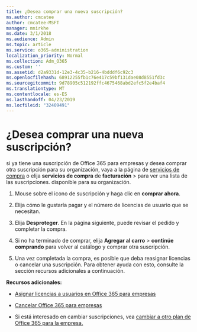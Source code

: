 ```yaml
---
title: ¿Desea comprar una nueva suscripción?
ms.author: cmcatee
author: cmcatee-MSFT
manager: mnirkhe
ms.date: 3/1/2018
ms.audience: Admin
ms.topic: article
ms.service: o365-administration
localization_priority: Normal
ms.collection: Adm_O365
ms.custom: ''
ms.assetid: d2a9331d-12e3-4c35-b216-4bdddf6c92c3
ms.openlocfilehash: 68912255fb1c76e417c59bf131dae08d8551fd3c
ms.sourcegitcommit: 9d78905c512192ffc4675468abd2efc5f2e4baf4
ms.translationtype: MT
ms.contentlocale: es-ES
ms.lasthandoff: 04/23/2019
ms.locfileid: "32409491"
---
```

# <a name="looking-to-buy-a-new-subscription"></a>¿Desea comprar una nueva suscripción?

si ya tiene una suscripción de Office 365 para empresas y desea comprar otra suscripción para su organización, vaya a la página de [servicios de compra](https://go.microsoft.com/fwlink/p/?linkid=868433) o elija **servicios de compra** de **facturación** \> para ver una lista de las suscripciones. disponible para su organización. 
  
1. Mouse sobre el icono de suscripción y haga clic en **comprar ahora**.
    
2. Elija cómo le gustaría pagar y el número de licencias de usuario que se necesitan.
    
3. Elija **Desproteger**. En la página siguiente, puede revisar el pedido y completar la compra.
    
4. Si no ha terminado de comprar, elija **Agregar al carro** \> **continúe comprando** para volver al catálogo y comprar otra suscripción. 
    
5. Una vez completada la compra, es posible que deba reasignar licencias o cancelar una suscripción. Para obtener ayuda con esto, consulte la sección recursos adicionales a continuación.
    
 **Recursos adicionales:**
  
- [Asignar licencias a usuarios en Office 365 para empresas](https://support.office.com/article/997596b5-4173-4627-b915-36abac6786dc)
    
- [Cancelar Office 365 para empresas](https://support.office.com/article/b1bc0bef-4608-4601-813a-cdd9f746709a)
    
- Si está interesado en cambiar suscripciones, vea [cambiar a otro plan de Office 365 para la empresa.](https://support.office.com/article/73318661-8f33-478b-bcc7-fb8d69dbb22a)
    

